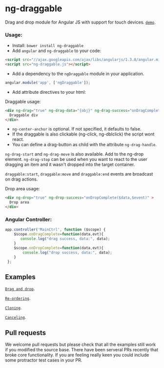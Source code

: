 ng-draggable
===========

Drag and drop module for Angular JS with support for touch devices. [`demo`](http://htmlpreview.github.io/?https://github.com/Jens84/ng-draggable/blob/master/example.html).

### Usage:

- Install: `bower install ng-draggable`
- Add `angular` and `ng-draggable` to your code:

```html
<script src="//ajax.googleapis.com/ajax/libs/angularjs/1.3.8/angular.min.js"></script>
<script src="ng-draggable.js"></script>
```

- Add a dependency to the `ngDraggable` module in your application.

```js
angular.module('app', ['ngDraggable']);
```

- Add attribute directives to your html:


Draggable usage:
```html
<div ng-drag="true" ng-drag-data="{obj}" ng-drag-success="onDragComplete($data,$event)" ng-center-anchor="true">
  Draggable div
</div>
```

* `ng-center-anchor` is optional. If not specified, it defaults to false.
* If the draggable is also clickable (ng-click, ng-dblclick) the script wont react.
* You can define a drag-button as child with the attribute `ng-drag-handle`.

```ng-drag-start``` and ```ng-drag-move``` is also available. Add to the ng-drop element.
``ng-drag-stop`` can be used when you want to react to the user dragging an item and it wasn't dropped into the target container.

```draggable:start```, ```draggable:move``` and  ```draggable:end``` events are broadcast on drag actions.


Drop area usage:
```html
<div ng-drop="true" ng-drop-success="onDropComplete($data,$event)" >
  Drop area
</div>
```

### Angular Controller:

```js
app.controller('MainCtrl', function ($scope) {
    $scope.onDragComplete=function(data,evt){
       console.log("drag success, data:", data);
    }
    $scope.onDropComplete=function(data,evt){
        console.log("drop success, data:", data);
    }
 };
```

## Examples
[`Drag and drop`](http://htmlpreview.github.io/?https://github.com/Jens84/ng-draggable/blob/master/example.html).

[`Re-ordering`](http://htmlpreview.github.io/?https://github.com/Jens84/ng-draggable/blob/master/example-reorder.html).

[`Cloning`](http://htmlpreview.github.io/?https://github.com/Jens84/ng-draggable/blob/master/example-clone.html).

[`Canceling`](http://htmlpreview.github.io/?https://github.com/Jens84/ng-draggable/blob/master/example-cancel.html).

## Pull requests
We welcome pull requests but please check that all the examples still work if you modified the source base. There have been serveral PRs recently that broke core functionality. If you are feeling really keen you could include some protractor test cases in your PR.
